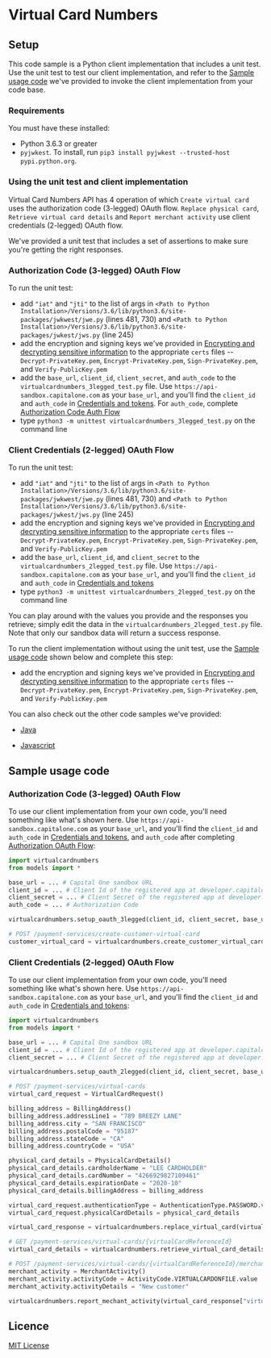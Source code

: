 # Virtual Card Numbers

## Setup

This code sample is a Python client implementation that includes a unit test. Use the unit test to test our client implementation, and refer to the [Sample usage code](#sample-usage-code) we've provided to invoke the client implementation from your code base.

### Requirements

You must have these installed:

* Python 3.6.3 or greater
* ```pyjwkest```. To install, run ```pip3 install pyjwkest --trusted-host pypi.python.org```.

### Using the unit test and client implementation

Virtual Card Numbers API has 4 operation of which ```Create virtual card``` uses the authorization code (3-legged) OAuth flow. ```Replace physical card```, ```Retrieve virtual card details``` and ```Report merchant activity``` use client credentials (2-legged) OAuth flow.

We've provided a unit test that includes a set of assertions to make sure you're getting the right responses.

### Authorization Code (3-legged) OAuth Flow 
To run the unit test:

* add `"iat"` and `"jti"` to the list of args in ```<Path to Python Installation>/Versions/3.6/lib/python3.6/site-packages/jwkwest/jwe.py``` (lines 481, 730) and ```<Path to Python Installation>/Versions/3.6/lib/python3.6/site-packages/jwkest/jws.py``` (line 245)
* add the encryption and signing keys we've provided in [Encrypting and decrypting sensitive information](https://capitalone-devexchange.github.io/api-products/virtual-card-numbers/documentation/#_encrypting_and_decrypting_sensitive_information) to the appropriate ```certs``` files -- ```Decrypt-PrivateKey.pem```, ```Encrypt-PrivateKey.pem```, ```Sign-PrivateKey.pem```, and ```Verify-PublicKey.pem```
* add the ```base_url```, ```client_id```, ```client_secret```, and ```auth_code``` to the ```virtualcardnumbers_3legged_test.py``` file. Use ```https://api-sandbox.capitalone.com``` as your ```base_url```, and you'll find the ```client_id``` and ```auth_code``` in [Credentials and tokens](https://capitalone-devexchange.github.io/api-products/virtual-card-numbers/documentation/#_credentials_and_tokens). For ```auth_code```, complete [Authorization Code Auth Flow](https://capitalone-devexchange.github.io/documentation/api-products/virtual-card-numbers/documentation/index.html#_the_authorization_code_flow)
* type ```python3 -m unittest virtualcardnumbers_3legged_test.py``` on the command line

### Client Credentials (2-legged) OAuth Flow
To run the unit test:

* add `"iat"` and `"jti"` to the list of args in ```<Path to Python Installation>/Versions/3.6/lib/python3.6/site-packages/jwkwest/jwe.py``` (lines 481, 730) and ```<Path to Python Installation>/Versions/3.6/lib/python3.6/site-packages/jwkest/jws.py``` (line 245)
* add the encryption and signing keys we've provided in [Encrypting and decrypting sensitive information](https://capitalone-devexchange.github.io/api-products/virtual-card-numbers/documentation/#_encrypting_and_decrypting_sensitive_information) to the appropriate ```certs``` files -- ```Decrypt-PrivateKey.pem```, ```Encrypt-PrivateKey.pem```, ```Sign-PrivateKey.pem```, and ```Verify-PublicKey.pem```
* add the ```base_url```, ```client_id```, and ```client_secret``` to the ```virtualcardnumbers_2legged_test.py``` file. Use ```https://api-sandbox.capitalone.com``` as your ```base_url```, and you'll find the ```client_id``` and ```auth_code``` in [Credentials and tokens](https://capitalone-devexchange.github.io/api-products/virtual-card-numbers/documentation/#_credentials_and_tokens)
* type ```python3 -m unittest virtualcardnumbers_2legged_test.py``` on the command line

You can play around with the values you provide and the responses you retrieve; simply edit the data in the ```virtualcardnumbers_2legged_test.py``` file. Note that only our sandbox data will return a success response.

To run the client implementation without using the unit test, use the [Sample usage code](#sample-usage-code) shown below and complete this step:

* add the encryption and signing keys we've provided in [Encrypting and decrypting sensitive information](https://capitalone-devexchange.github.io/api-products/virtual-card-numbers/documentation/#_encrypting_and_decrypting_sensitive_information) to the appropriate ```certs``` files -- ```Decrypt-PrivateKey.pem```, ```Encrypt-PrivateKey.pem```, ```Sign-PrivateKey.pem```, and ```Verify-PublicKey.pem```

You can also check out the other code samples we've provided:

* [Java](https://github.com/CapitalOne-DevExchange/VirtualCardNumbers-Example-Java)

* [Javascript](https://github.com/CapitalOne-DevExchange/VirtualCardNumbers-Example-Javascript)

## Sample usage code

### Authorization Code (3-legged) OAuth Flow 
To use our client implementation from your own code, you'll need something like what's shown here. Use ```https://api-sandbox.capitalone.com``` as your ```base_url```, and you'll find the ```client_id``` and ```auth_code``` in [Credentials and tokens](https://capitalone-devexchange.github.io/api-products/virtual-card-numbers/documentation/#_credentials_and_tokens), and ```auth_code``` after completing [Authorization OAuth Flow](https://capitalone-devexchange.github.io/api-products/virtual-card-numbers/documentation/index.html#_the_authorization_code_flow):

```python
import virtualcardnumbers
from models import *

base_url = ... # Capital One sandbox URL
client_id = ... # Client Id of the registered app at developer.capitalone.com
client_secret = ... # Client Secret of the registered app at developer.capitalone.com
auth_code = ... # Authorization Code

virtualcardnumbers.setup_oauth_3legged(client_id, client_secret, base_url, auth_code)

# POST /payment-services/create-customer-virtual-card
customer_virtual_card = virtualcardnumbers.create_customer_virtual_card()
```

### Client Credentials (2-legged) OAuth Flow
To use our client implementation from your own code, you'll need something like what's shown here. Use ```https://api-sandbox.capitalone.com``` as your ```base_url```, and you'll find the ```client_id``` and ```auth_code``` in [Credentials and tokens](https://capitalone-devexchange.github.io/api-products/virtual-card-numbers/documentation/#_credentials_and_tokens):

```python
import virtualcardnumbers
from models import *

base_url = ... # Capital One sandbox URL
client_id = ... # Client Id of the registered app at developer.capitalone.com
client_secret = ... # Client Secret of the registered app at developer.capitalone.com

virtualcardnumbers.setup_oauth_2legged(client_id, client_secret, base_url)

# POST /payment-services/virtual-cards
virtual_card_request = VirtualCardRequest()

billing_address = BillingAddress()
billing_address.addressLine1 = "789 BREEZY LANE"
billing_address.city = "SAN FRANCISCO"
billing_address.postalCode = "95187"
billing_address.stateCode = "CA"
billing_address.countryCode = "USA"

physical_card_details = PhysicalCardDetails()
physical_card_details.cardholderName = "LEE CARDHOLDER"
physical_card_details.cardNumber = "4266929827109461"
physical_card_details.expirationDate = "2020-10"
physical_card_details.billingAddress = billing_address

virtual_card_request.authenticationType = AuthenticationType.PASSWORD.value
virtual_card_request.physicalCardDetails = physical_card_details

virtual_card_response = virtualcardnumbers.replace_virtual_card(virtual_card_request)

# GET /payment-services/virtual-cards/{virtualCardReferenceId}
virtual_card_details = virtualcardnumbers.retrieve_virtual_card_details(virtual_card_response["virtualCardReferenceId"])

# POST /payment-services/virtual-cards/{virtualCardReferenceId}/merchant-activities
merchant_activity = MerchantActivity()
merchant_activity.activityCode = ActivityCode.VIRTUALCARDONFILE.value
merchant_activity.activityDetails = "New customer"

virtualcardnumbers.report_mechant_activity(virtual_card_response["virtualCardReferenceId"], merchant_activity)
```

## Licence

[MIT License](https://github.com/CapitalOne-DevExchange/VirtualCardNumbers-Example-Python/blob/master/LICENSE)